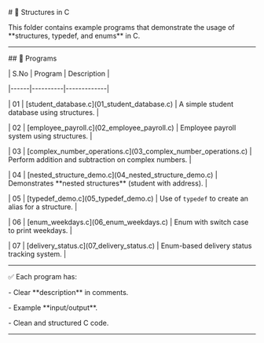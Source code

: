 \# 📂 Structures in C



This folder contains example programs that demonstrate the usage of \*\*structures, typedef, and enums\*\* in C.



---



\## 📑 Programs



| S.No | Program | Description |

|------|----------|-------------|

| 01 | \[student\_database.c](01\_student\_database.c) | A simple student database using structures. |

| 02 | \[employee\_payroll.c](02\_employee\_payroll.c) | Employee payroll system using structures. |

| 03 | \[complex\_number\_operations.c](03\_complex\_number\_operations.c) | Perform addition and subtraction on complex numbers. |

| 04 | \[nested\_structure\_demo.c](04\_nested\_structure\_demo.c) | Demonstrates \*\*nested structures\*\* (student with address). |

| 05 | \[typedef\_demo.c](05\_typedef\_demo.c) | Use of `typedef` to create an alias for a structure. |

| 06 | \[enum\_weekdays.c](06\_enum\_weekdays.c) | Enum with switch case to print weekdays. |

| 07 | \[delivery\_status.c](07\_delivery\_status.c) | Enum-based delivery status tracking system. |



---



✅ Each program has:  

\- Clear \*\*description\*\* in comments.  

\- Example \*\*input/output\*\*.  

\- Clean and structured C code.  



---



